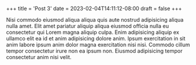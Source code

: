 +++
title = 'Post 3'
date = 2023-02-04T14:11:12-08:00
draft = false
+++

Nisi commodo eiusmod aliqua aliqua quis aute nostrud adipisicing aliqua nulla amet. Elit amet pariatur aliquip aliqua eiusmod officia nulla eu consectetur qui Lorem magna aliquip culpa. Enim adipisicing aliquip ex ullamco elit ea id et anim adipisicing dolore anim. Ipsum exercitation in sit anim labore ipsum anim dolor magna exercitation nisi nisi. Commodo cillum tempor consectetur irure non ea ipsum non. Eiusmod adipisicing tempor consectetur anim nisi velit.
